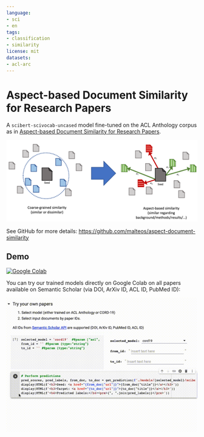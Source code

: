 ```yaml
---
language:
- sci
- en
tags:
- classification
- similarity
license: mit
datasets:
- acl-arc
---
```


# Aspect-based Document Similarity for Research Papers

A `scibert-scivocab-uncased` model fine-tuned on the ACL Anthology corpus as in [Aspect-based Document Similarity for Research Papers](https://arxiv.org/abs/2010.06395).

<img src="https://raw.githubusercontent.com/malteos/aspect-document-similarity/master/docrel.png">

See GitHub for more details: https://github.com/malteos/aspect-document-similarity

## Demo

<a href="https://colab.research.google.com/github/malteos/aspect-document-similarity/blob/master/demo.ipynb"><img src="https://camo.githubusercontent.com/52feade06f2fecbf006889a904d221e6a730c194/68747470733a2f2f636f6c61622e72657365617263682e676f6f676c652e636f6d2f6173736574732f636f6c61622d62616467652e737667" alt="Google Colab"></a>

You can try our trained models directly on Google Colab on all papers available on Semantic Scholar (via DOI, ArXiv ID, ACL ID, PubMed ID):

<a href="https://colab.research.google.com/github/malteos/aspect-document-similarity/blob/master/demo.ipynb"><img src="https://raw.githubusercontent.com/malteos/aspect-document-similarity/master/demo.gif" alt="Click here for demo"></a>

